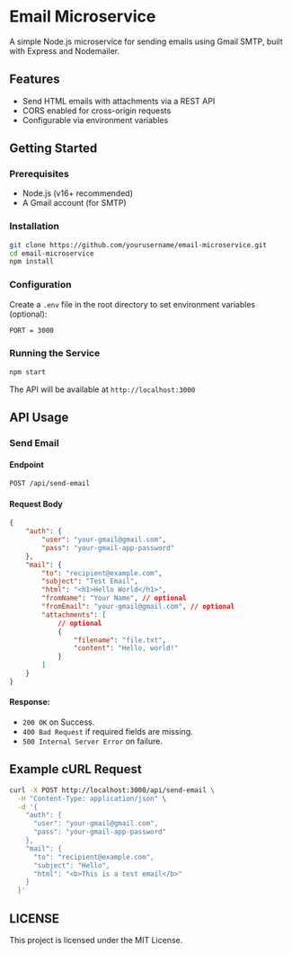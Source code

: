 # Email Microservice

A simple Node.js microservice for sending emails using Gmail SMTP, built with Express and Nodemailer.

## Features

- Send HTML emails with attachments via a REST API
- CORS enabled for cross-origin requests
- Configurable via environment variables

## Getting Started

### Prerequisites

- Node.js (v16+ recommended)
- A Gmail account (for SMTP)

### Installation

```sh
git clone https://github.com/yourusername/email-microservice.git
cd email-microservice
npm install
```

### Configuration

Create a `.env` file in the root directory to set environment variables (optional):

```sh
PORT = 3000
```

### Running the Service

```sh
npm start
```

The API will be available at `http://localhost:3000`

## API Usage

### Send Email

#### Endpoint

```sh
POST /api/send-email
```

#### Request Body

```json
{
	"auth": {
		"user": "your-gmail@gmail.com",
		"pass": "your-gmail-app-password"
	},
	"mail": {
		"to": "recipient@example.com",
		"subject": "Test Email",
		"html": "<h1>Hello World</h1>",
		"fromName": "Your Name", // optional
		"fromEmail": "your-gmail@gmail.com", // optional
		"attachments": [
			// optional
			{
				"filename": "file.txt",
				"content": "Hello, world!"
			}
		]
	}
}
```

#### Response:

- `200 OK` on Success.
- `400 Bad Request` if required fields are missing.
- `500 Internal Server Error` on failure.

## Example cURL Request

```sh
curl -X POST http://localhost:3000/api/send-email \
  -H "Content-Type: application/json" \
  -d '{
    "auth": {
      "user": "your-gmail@gmail.com",
      "pass": "your-gmail-app-password"
    },
    "mail": {
      "to": "recipient@example.com",
      "subject": "Hello",
      "html": "<b>This is a test email</b>"
    }
  }'
```

## LICENSE

This project is licensed under the MIT License.
